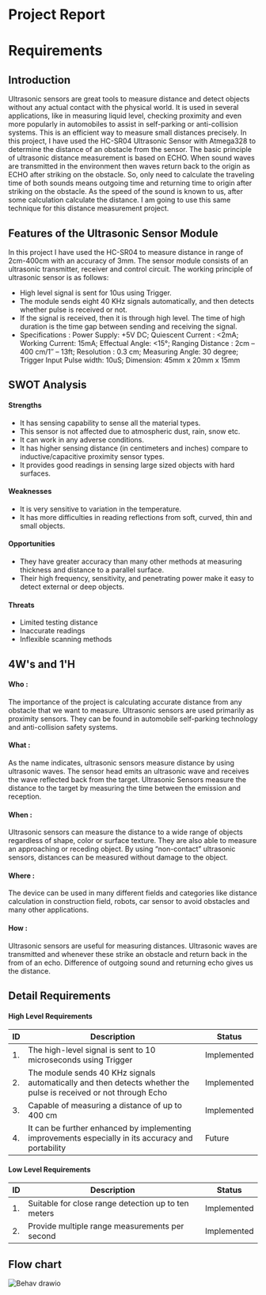 # Project Report

# Requirements
## Introduction
Ultrasonic sensors are great tools to measure distance and detect objects without any actual contact with the physical world. It is used in several applications, like in measuring liquid level, checking proximity and even more popularly in automobiles to assist in self-parking or anti-collision systems. This is an efficient way to measure small distances precisely. In this project, I have used the HC-SR04 Ultrasonic Sensor with Atmega328 to determine the distance of an obstacle from the sensor. The basic principle of ultrasonic distance measurement is based on ECHO. When sound waves are transmitted in the environment then waves return back to the origin as ECHO after striking on the obstacle. So, only need to calculate the traveling time of both sounds means outgoing time and returning time to origin after striking on the obstacle. As the speed of the sound is known to us, after some calculation calculate the distance. I am going to use this same technique for this distance measurement project. 
## Features of the Ultrasonic Sensor Module
In this project I have used the HC-SR04 to measure distance in range of 2cm-400cm with an accuracy of 3mm. The sensor module consists of an ultrasonic transmitter, receiver and control circuit. The working principle of ultrasonic sensor is as follows:
- High level signal is sent for 10us using Trigger.
- The module sends eight 40 KHz signals automatically, and then detects whether pulse is received or not.
- If the signal is received, then it is through high level. The time of high duration is the time gap between sending and receiving the signal.
- Specifications : Power Supply: +5V DC; Quiescent Current : <2mA; Working Current: 15mA; Effectual Angle: <15°; Ranging Distance : 2cm – 400 cm/1″ – 13ft; Resolution : 0.3 cm;  Measuring Angle: 30 degree; Trigger Input Pulse width: 10uS; Dimension: 45mm x 20mm x 15mm
## SWOT Analysis
#### Strengths
- It has sensing capability to sense all the material types.
- This sensor is not affected due to atmospheric dust, rain, snow etc.
- It can work in any adverse conditions.
- It has higher sensing distance (in centimeters and inches) compare to inductive/capacitive proximity sensor types.
- It provides good readings in sensing large sized objects with hard surfaces.
#### Weaknesses
- It is very sensitive to variation in the temperature.
- It has more difficulties in reading reflections from soft, curved, thin and small objects.
#### Opportunities
- They have greater accuracy than many other methods at measuring thickness and distance to a parallel surface.
- Their high frequency, sensitivity, and penetrating power make it easy to detect external or deep objects.
#### Threats
- Limited testing distance
- Inaccurate readings 
- Inflexible scanning methods
## 4W's and 1'H
#### Who :
The importance of the project is calculating accurate distance from any obstacle that we want to measure. Ultrasonic sensors are used primarily as proximity sensors. They can be found in automobile self-parking technology and anti-collision safety systems.
#### What :
As the name indicates, ultrasonic sensors measure distance by using ultrasonic waves. The sensor head emits an ultrasonic wave and receives the wave reflected back from the target. Ultrasonic Sensors measure the distance to the target by measuring the time between the emission and reception.
#### When :
Ultrasonic sensors can measure the distance to a wide range of objects regardless of shape, color or surface texture. They are also able to measure an approaching or receding object. By using “non-contact” ultrasonic sensors, distances can be measured without damage to the object.
#### Where :
The device can be used in many different fields and categories like distance calculation in construction field, robots, car sensor to avoid obstacles and many other applications.
#### How :
Ultrasonic sensors are useful for measuring distances. Ultrasonic waves are transmitted and whenever these strike an obstacle and return back in the from of an echo.  Difference of outgoing sound and returning echo gives us the distance.
## Detail Requirements
#### High Level Requirements
| ID |           Description     |    Status   |
| -- | ------------------------- | ----------- |
| 1. | The high-level signal is sent to 10 microseconds using Trigger | Implemented |
| 2. | The module sends 40 KHz signals automatically and then detects whether the pulse is received or not through Echo | Implemented |
| 3. | Capable of measuring a distance of up to 400 cm | Implemented |
| 4. | It  can  be  further  enhanced  by  implementing improvements especially in its accuracy and portability | Future |
#### Low Level Requirements
| ID |        Description        |    Status   |
| -- | ------------------------- | ----------- |
| 1. | Suitable for close range detection up to ten meters | Implemented |
| 2. | Provide multiple range measurements per second | Implemented |

## Flow chart 

![Behav drawio](https://user-images.githubusercontent.com/94313525/144277447-b0eda2d4-9b31-4f8f-a349-e3bbe423671b.png)
